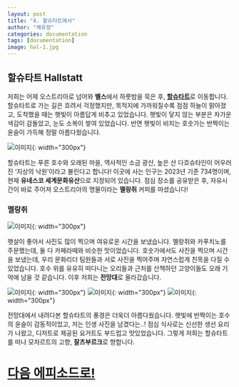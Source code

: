 ```yaml
---
layout: post
title: "4. 할슈타트에서"
author: "채유정"
categories: documentation
tags: [documentation]
image: hal-1.jpg
---
```


## 할슈타트 Hallstatt

저희는 어제 오스트리아로 넘어와 **벨스**에서 하룻밤을 묵은 후, [**할슈타트**](https://travel.naver.com/overseas/ATHLT190427/city/summary)로 이동합니다. 할슈타트로 가는 길은 흐려서 걱정했지만, 목적지에 가까워질수록 점점 하늘이 맑아졌고, 도착했을 때는 햇빛이 아름답게 비추고 있었습니다. 햇빛이 닿지 않는 부분은 차가운 색감이 감돌았고, 눈도 소복이 쌓여 있었습니다. 반면 햇빛이 비치는 호숫가는 반짝이는 윤슬이 가득해 정말 아름다웠습니다.

![이미지](/assets/img/hal-7.jpg "전망대"){: width="300px"}

할슈타트는 푸른 호수와 오래된 마을, 역사적인 소금 광산, 높은 산 다흐슈타인이 어우러진 ‘지상의 낙원’이라고 불린다고 합니다! 이곳에 사는 인구는 2023년 기준 734명이며, 현재 **유네스코 세계문화유산**으로 지정되어 있습니다. 점심 장소를 공유받은 후, 자유시간이 바로 주어져 오스트리아의 명물이라는 **멜랑쥐** 커피를 마셨습니다!

### 멜랑쥐

![이미지](/assets/img/hal-3.jpg "멜랑쥐"){: width="300px"}

햇살이 좋아서 사진도 많이 찍으며 여유로운 시간을 보냈습니다. 멜랑쥐와 카푸치노를 주문했는데, 둘 다 카페라떼와 비슷한 맛이었습니다. 호숫가에서도 사진을 찍으며 시간을 보냈는데, 우리 문화리더 팀원들과 서로 사진을 찍어주며 자연스럽게 친목을 다질 수 있었습니다. 호수 위를 유유히 떠다니는 오리들과 근처를 산책하던 고양이들도 오래 기억에 남을 것 같습니다. 이후 저희는 **전망대**로 올라갔습니다.

![이미지](/assets/img/hal-4.jpg "호숫가"){: width="300px"}
![이미지](/assets/img/hal-2.jpg "할슈타트"){: width="300px"}
![이미지](/assets/img/hal-6.jpg "전망대"){: width="300px"}

전망대에서 내려다본 할슈타트의 풍경은 더욱더 아름다웠습니다. 햇빛에 반짝이는 호수의 윤슬이 감동적이었고, 저는 인생 사진을 남겼다는..! 점심 식사로는 신선한 생선 요리가 나왔고, 디저트로 제공된 요거트도 부드럽고 맛있었습니다. 그렇게 저희는 할슈타트를 떠나 모차르트의 고향, **잘츠부르크**로 향합니다.

# [다음 에피소드로!](https://y2ll5wxxx.github.io/salz)
